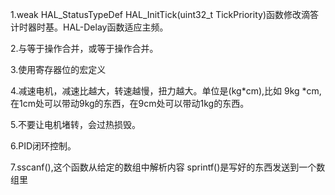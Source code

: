 1.weak HAL_StatusTypeDef HAL_InitTick(uint32_t TickPriority)函数修改滴答计时器时基。HAL-Delay函数适应主频。

2.与等于操作合并，或等于操作合并。

3.使用寄存器位的宏定义

4.减速电机，减速比越大，转速越慢，扭力越大。单位是(kg*cm),比如 9kg *cm,在1cm处可以带动9kg的东西，在9cm处可以带动1kg的东西。

5.不要让电机堵转，会过热损毁。

6.PID闭环控制。

7.sscanf(),这个函数从给定的数组中解析内容
    sprintf()是写好的东西发送到一个数组里